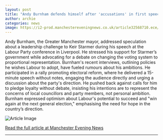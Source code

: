 ```yaml
---
layout: post
title: "Andy Burnham defends himself after 'accusations' in first speech at Labour conference"
author: archie
categories: news
image: https://i2-prod.manchestereveningnews.co.uk/article32568710.ece/ALTERNATES/s1200/0_JS382701907.jpg
---
```

Andy Burnham, the Greater Manchester mayor, addressed speculation about a leadership challenge to Keir Starmer during his speech at the Labour Party conference in Liverpool. He stressed his support for Starmer’s government while advocating for a debate on changing the voting system to proportional representation. Burnham's recent interviews, outlining policies he wishes Labour to adopt, have fueled rumours about his ambitions. He participated in a rally promoting electoral reform, where he delivered a 15-minute speech without notes, engaging the audience directly and urging a discussion about the party's direction. He pushed back against calls for him to pledge loyalty without debate, insisting his intentions are to represent the concerns of local councillors and party members, not personal ambition. Burnham expressed optimism about Labour's potential to succeed and "win again at the next general election," emphasising the need for hope in the country’s direction.

![Article Image](https://i2-prod.manchestereveningnews.co.uk/article32568710.ece/ALTERNATES/s1200/0_JS382701907.jpg)

[Read the full article at Manchester Evening News](https://www.manchestereveningnews.co.uk/news/greater-manchester-news/andy-burnham-defends-himself-after-32568638)

---
